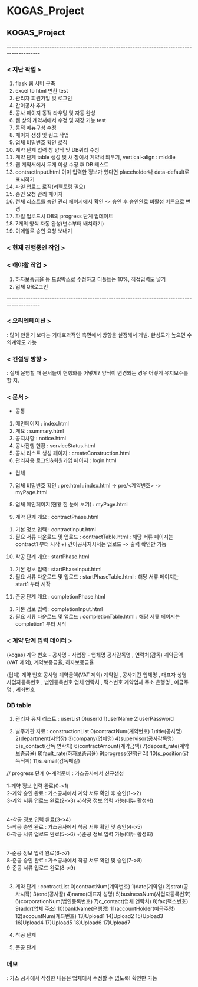 # KOGAS_Project
## KOGAS_Project
--------------------------------------------------------------------------------------------<br>

### < 지난 작업 >
1. flask 웹 서버 구축
2. excel to html 변환 test
3. 관리자 회원가입 및 로그인
4. 간이공사 추가
5. 공사 페이지 동적 라우팅 및 자동 완성
6. 웹 상의 계약서에서 수정 및 저장 기능 test
7. 동적 메뉴구성 수정
8. 페이지 생성 및 링크 작업
9. 업체 비밀번호 확인 로직
10. 계약 단계 입력 창 양식 및 DB쿼리 수정
11. 계약 단계 table 생성 및 새 창에서 계약서 띄우기, vertical-align : middle
12. 웹 계약서에서 두개 이상 수정 후 DB 테스트
13. contractInput.html 이미 입력한 정보가 있다면 placeholder나 data-default로 표시하기
14. 파일 업로드 로직(리펙토링 필요)
15. 승인 요청 관리 페이지
16. 전체 리스트를 승인 관리 페이지에서 확인 -> 승인 후 승인완료 비활성 버튼으로 변경
17. 파일 업로드시 DB의 progress 단계 업데이트
18. 7개의 양식 자동 완성(변수부터 배치하기)
19. 이메일로 승인 요청 보내기

### < 현재 진행중인 작업 >

### < 해야할 작업 >
1. 하자보증금율 등 드랍박스로 수정하고 디폴트는 10%, 직접입력도 넣기
2. 업체 QR로그인

--------------------------------------------------------------------------------------------<br>
### < 오리엔테이션 >
: 많이 만들기 보다는 기대효과적인 측면에서 방향을 설정해서 개발. 완성도가 높으면 수의계약도 가능

### < 컨설팅 방향 >
: 실제 운영할 때 문서들이 현행화를 어떻게? 양식이 변경되는 경우 어떻게 유지보수를 할 지.

### < 문서 >
* 공통
1. 메인페이지 : index.html
2. 개요 : summary.html
3. 공지사항 : notice.html
4. 공사진행 현황 : serviceStatus.html
5. 공사 리스트 생성 페이지 : createConstruction.html
6. 관리자용 로그인&회원가입 페이지 : login.html

* 업체
7. 업체 비밀번호 확인 : pre.html
  : index.html -> pre/<계약번호> -> myPage.html
8. 업체 메인페이지(현황 한 눈에 보기) : myPage.html

9. 계약 단계 개요 : contractPhase.html
1) 기본 정보 입력 : contractInput.html
2) 필요 서류 다운로드 및 업로드 : contractTable.html
	: 해당 서류 페이지는 contract1 부터 시작
  +) 간이공사지시서는 업로드 -> 출력 확인만 가능

10. 착공 단계 개요 : startPhase.html
1) 기본 정보 입력 : startPhaseInput.html
2) 필요 서류 다운로드 및 업로드 : startPhaseTable.html
	: 해당 서류 페이지는 start1 부터 시작

11. 준공 단계 개요 : completionPhase.html
1) 기본 정보 입력 : completionInput.html
2) 필요 서류 다운로드 및 업로드 : completionTable.html
	: 해당 서류 페이지는 completion1 부터 시작

### < 계약 단계 입력 데이터 >
(kogas)
계약 번호 - 공사명 - 사업장 - 업체명
공사감독명 , 연락처(감독)
계약금액(VAT 제외), 계약보증금율, 하자보증금율

(업체)
계약 번호
공사명
계약금액(VAT 제외)
계약일 , 공사기간
업체명 , 대표자 성명
사업자등록번호 , 법인등록번호
업체 연락처 , 팩스번호
계약업체 주소
은행명 , 예금주명 , 계좌번호

### DB table
1. 관리자 유저 리스트 : userList
0)userId 1)userName 2)userPassword

2. 발주기관 자료 : constructionList
0)contractNum(계약번호)    1)title(공사명)     2)department(사업장)    3)company(업체명) 
4)supervisor(공사감독명)   5)s_contact(감독 연락처)
6)contractAmount(계약금액) 7)deposit_rate(계약보증금율)    8)fault_rate(하자보증금율) 
9)progress(진행관리)       10)s_position(감독직위)         11)s_email(감독메일)

// progress 단계
0-계약준비 : 가스공사에서 신규생성

1-계약 정보 입력 완료(0->1)<br>
2-계약 승인 완료 : 가스공사에서 계약 서류 확인 후 승인(1->2)<br>
3-계약 서류 업로드 완료(2->3) +)착공 정보 입력 가능(메뉴 활성화)<br><br>

4-착공 정보 입력 완료(3->4)<br>
5-착공 승인 완료 : 가스공사에서 착공 서류 확인 및 승인(4->5)<br>
6-착공 서류 업로드 완료(5->6) +)준공 정보 입력 가능(메뉴 활성화)<br><br>

7-준공 정보 입력 완료(6->7)<br>
8-준공 승인 완료 : 가스공사에서 착공 서류 확인 및 승인(7->8)<br>
9-준공 서류 업로드 완료(8->9)<br><br>

3. 계약 단계 : contractList
0)contractNum(계약번호)    1)date(계약일)    2)strat(공사시작)    3)end(공사끝)    4)name(대표자 성명)
5)businessNum(사업자등록번호)    6)corporationNum(법인등록번호)    7)c_contact(업체 연락처)
8)fax(팩스번호)    9)addr(업체 주소)    10)bankName(은행명)    11)accountHolder(예금주명)		
12)accountNum(계좌번호)    13)Upload1 14)Upload2  15)Upload3  16)Upload4  17)Upload5  18)Upload6  17)Upload7

4. 착공 단계
5. 준공 단계

### 메모
: 가스 공사에서 작성한 내용은 업체에서 수정할 수 없도록! 확인만 가능
<!-- redirect version
            <form action="{{url_for('fileupload', id ='contract1')}}" method = "POST" enctype="multipart/form-data">
            <input type="file" name="file">
            <input type="submit">
          </form> -->
